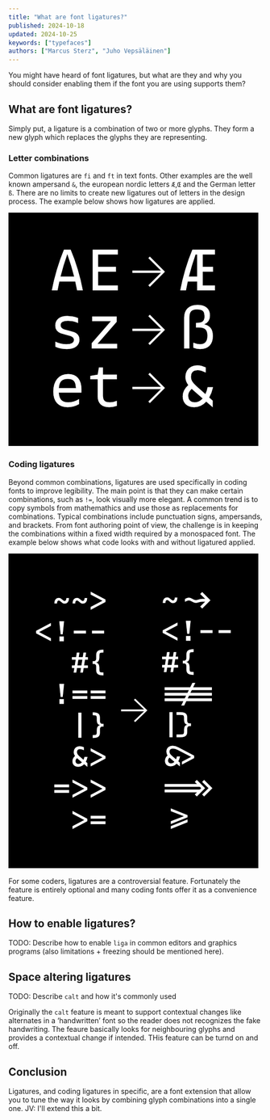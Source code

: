 ```yaml
---
title: "What are font ligatures?"
published: 2024-10-18
updated: 2024-10-25
keywords: ["typefaces"]
authors: ["Marcus Sterz", "Juho Vepsäläinen"]
---
```


You might have heard of font ligatures, but what are they and why you should consider enabling them if the font you are using supports them?

## What are font ligatures?

Simply put, a ligature is a combination of two or more glyphs. They form a new glyph which replaces the glyphs they are representing.

### Letter combinations

Common ligatures are `fi` and `ft` in text fonts. Other examples are the well known ampersand `&`, the european nordic letters `Æ`,`Œ` and the German letter `ß`. There are no limits to create new ligatures out of letters in the design process. The example below shows how ligatures are applied.

![Common ligatures (typeface: MonoLisa)](/images/MonoLisaBlogpostsVorlagenLigs01.png)

### Coding ligatures

Beyond common combinations, ligatures are used specifically in coding fonts to improve legibility. The main point is that they can make certain combinations, such as `!=`, look visually more elegant. A common trend is to copy symbols from mathemathics and use those as replacements for combinations. Typical combinations include punctuation signs, ampersands, and brackets. From font authoring point of view, the challenge is in keeping the combinations within a fixed width required by a monospaced font. The example below shows what code looks with and without ligatured applied.

![Coding ligatures (typeface: MonoLisa)](/images/MonoLisaBlogpostsVorlagenLigs02.png)

For some coders, ligatures are a controversial feature. Fortunately the feature is entirely optional and many coding fonts offer it as a convenience feature.

## How to enable ligatures?

TODO: Describe how to enable `liga` in common editors and graphics programs (also limitations + freezing should be mentioned here).

## Space altering ligatures

TODO: Describe `calt` and how it's commonly used

Originally the `calt` feature is meant to support contextual changes like alternates in a ‘handwritten’ font so the reader does not recognizes the fake handwriting. The feaure basically looks for neighbouring glyphs and provides a contextual change if intended. THis feature can be turnd on and off.

## Conclusion

Ligatures, and coding ligatures in specific, are a font extension that allow you to tune the way it looks by combining glyph combinations into a single one. JV: I'll extend this a bit.
